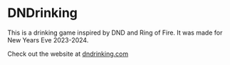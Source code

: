# DNDrinking
This is a drinking game inspired by DND and Ring of Fire.
It was made for New Years Eve 2023-2024.

Check out the website at [dndrinking.com](https://dndrinking.se)
